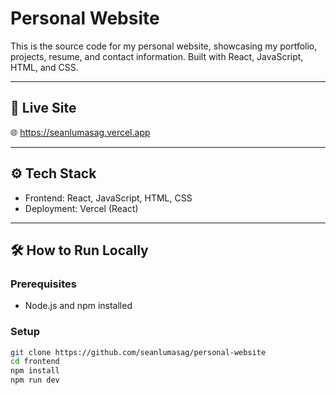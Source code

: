 # Personal Website

This is the source code for my personal website, showcasing my portfolio, projects, resume, and contact information. Built with React, JavaScript, HTML, and CSS.

---

## 🚀 Live Site

🌐 https://seanlumasag.vercel.app

---

## ⚙️ Tech Stack

- Frontend: React, JavaScript, HTML, CSS
- Deployment: Vercel (React)

---

## 🛠️ How to Run Locally

### Prerequisites

- Node.js and npm installed

### Setup

```bash
git clone https://github.com/seanlumasag/personal-website
cd frontend
npm install
npm run dev
